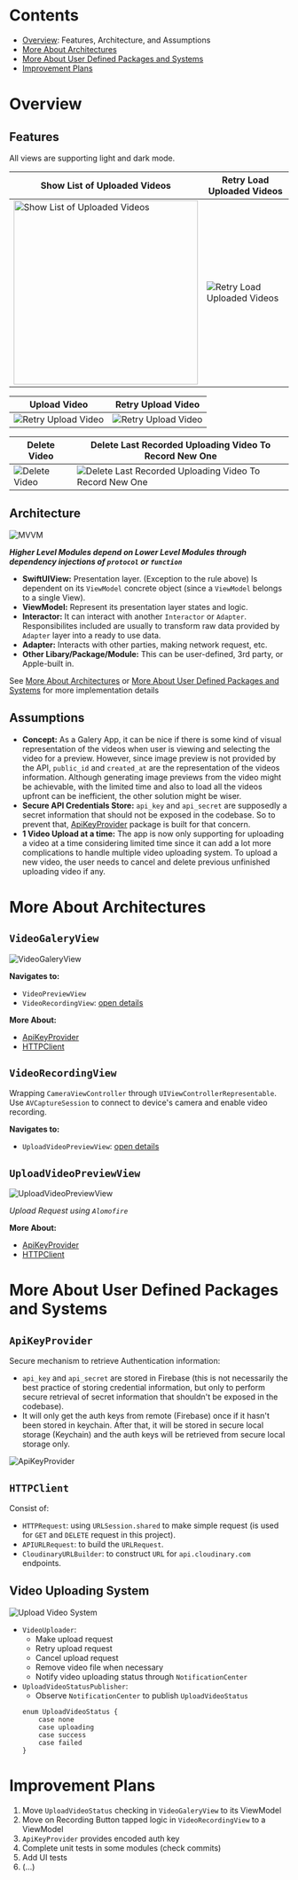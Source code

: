 # Contents
* [Overview](#Overview): Features, Architecture, and Assumptions
* [More About Architectures](#More-About-Architectures)
* [More About User Defined Packages and Systems](#More-About-User-Defined-Packages-and-Systems)
* [Improvement Plans](#Improvement-Plans)

# Overview
## Features
All views are supporting light and dark mode.

| Show List of Uploaded Videos | Retry Load Uploaded Videos |
|---|---|
| <img src="README_Assets/VideoList.jpeg" width="332" alt="Show List of Uploaded Videos"> | ![Retry Load Uploaded Videos](https://github.com/user-attachments/assets/5702c242-d79d-4f0c-a95d-23f165374cb0) |

| Upload Video | Retry Upload Video |
|---|---|
| ![Retry Upload Video](https://github.com/user-attachments/assets/619fb1c6-72af-4692-a003-f6fc049b95ac) | ![Retry Upload Video](https://github.com/user-attachments/assets/8f3551e9-cd22-4aef-9298-e27f35fc57bd) |

| Delete Video | Delete Last Recorded Uploading Video To Record New One |
|---|---|
| ![Delete Video](https://github.com/user-attachments/assets/1a970991-a71f-4caa-979f-c5e846fc2f03) | ![Delete Last Recorded Uploading Video To Record New One](https://github.com/user-attachments/assets/7b04a21f-0980-46c5-9565-f1ffea0fc977) |

## Architecture
<img src="README_Assets/MVVM.jpg" alt="MVVM">

***Higher Level Modules depend on Lower Level Modules through dependency injections of `protocol` or `function`***

* **SwiftUIView:** Presentation layer. (Exception to the rule above) Is dependent on its `ViewModel` concrete object (since a `ViewModel` belongs to a single View).
* **ViewModel:** Represent its presentation layer states and logic.
* **Interactor:** It can interact with another `Interactor` or `Adapter`. Responsibilites included are usually to transform raw data provided by `Adapter` layer into a ready to use data.
* **Adapter:** Interacts with other parties, making network request, etc.
* **Other Libary/Package/Module:** This can be user-defined, 3rd party, or Apple-built in.
 
See [More About Architectures](#More-About-Architectures) or [More About User Defined Packages and Systems](#More-About-User-Defined-Packages-and-Systems) for more implementation details

## Assumptions
* **Concept:** As a Galery App, it can be nice if there is some kind of visual representation of the videos when user is viewing and selecting the video for a preview. However, since image preview is not provided by the API, `public_id` and `created_at` are the representation of the videos information. Although generating image previews from the video might be achievable, with the limited time and also to load all the videos upfront can be inefficient, the other solution might be wiser.
* **Secure API Credentials Store:** `api_key` and `api_secret` are supposedly a secret information that should not be exposed in the codebase. So to prevent that, [ApiKeyProvider](#ApiKeyProvider) package is built for that concern.
* **1 Video Upload at a time:** The app is now only supporting for uploading a video at a time considering limited time since it can add a lot more complications to handle multiple video uploading system. To upload a new video, the user needs to cancel and delete previous unfinished uploading video if any.

# More About Architectures
## `VideoGaleryView`
<img src="README_Assets/VideoGaleryView.jpg" alt="VideoGaleryView">

**Navigates to:**
* `VideoPreviewView`
* `VideoRecordingView`: [open details](#VideoRecordingView)

**More About:**
* [ApiKeyProvider](#ApiKeyProvider)
* [HTTPClient](#HTTPClient)

## `VideoRecordingView`
Wrapping `CameraViewController` through `UIViewControllerRepresentable`. Use `AVCaptureSession` to connect to device's camera and enable video recording.

**Navigates to:**
* `UploadVideoPreviewView`: [open details](#UploadVideoPreviewView)

## `UploadVideoPreviewView`
<img src="README_Assets/UploadVideoPreviewView.jpg" alt="UploadVideoPreviewView">

*Upload Request using `Alomofire`*

**More About:**
* [ApiKeyProvider](#ApiKeyProvider)
* [HTTPClient](#HTTPClient)

# More About User Defined Packages and Systems
## `ApiKeyProvider`
Secure mechanism to retrieve Authentication information:
* `api_key` and `api_secret` are stored in Firebase (this is not necessarily the best practice of storing credential information, but only to perform secure retrieval of secret information that shouldn't be exposed in the codebase).
* It will only get the auth keys from remote (Firebase) once if it hasn't been stored in keychain. After that, it will be stored in secure local storage (Keychain) and the auth keys will be retrieved from secure local storage only.

<img src="README_Assets/ApiKeyProvider.jpg" alt="ApiKeyProvider">

## `HTTPClient`
Consist of:
* `HTTPRequest`: using `URLSession.shared` to make simple request (is used for `GET` and `DELETE` request in this project).
* `APIURLRequest`: to build the `URLRequest`.
* `CloudinaryURLBuilder`: to construct `URL` for `api.cloudinary.com` endpoints.

## Video Uploading System
<img src="README_Assets/UploadVideoSystem.jpg" alt="Upload Video System">

* `VideoUploader`: 
    * Make upload request
    * Retry upload request
    * Cancel upload request
    * Remove video file when necessary
    * Notify video uploading status through `NotificationCenter`
* `UploadVideoStatusPublisher`:
    * Observe `NotificationCenter` to publish `UploadVideoStatus`
    ```
    enum UploadVideoStatus {
        case none
        case uploading
        case success
        case failed
    } 
    ```

# Improvement Plans
1. Move `UploadVideoStatus` checking in `VideoGaleryView` to its ViewModel
1. Move on Recording Button tapped logic in `VideoRecordingView` to a ViewModel 
1. `ApiKeyProvider` provides encoded auth key
1. Complete unit tests in some modules (check commits)
1. Add UI tests
1. (...)

